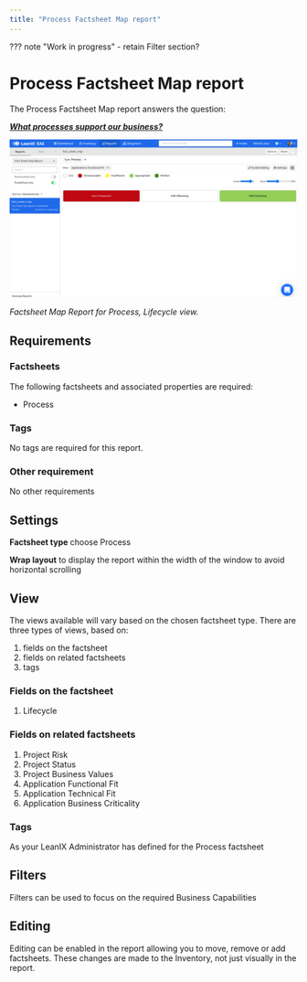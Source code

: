 ```yaml
---
title: "Process Factsheet Map report"
---
```


??? note "Work in progress"
    - retain Filter section?

# Process Factsheet Map report

The Process Factsheet Map report answers the question:

***[What processes support our business?](../questions.md#process)***

![Process Factsheet Map report](../assets/images/process-factsheet-map.png)

*Factsheet Map Report for Process, Lifecycle view.*

## Requirements

### Factsheets

The following factsheets and associated properties are required:

- Process

### Tags 

No tags are required for this report.

### Other requirement

No other requirements

## Settings

**Factsheet type** choose Process

**Wrap layout**  to display the report within the width of the window to avoid horizontal scrolling

## View

The views available will vary based on the chosen factsheet type. There are three types of views, based on: 

1. fields on the factsheet 
2. fields on related factsheets
3. tags

### Fields on the factsheet 

1. Lifecycle

### Fields on related factsheets

1. Project Risk
1. Project Status
1. Project Business Values
1. Application Functional Fit
1. Application Technical Fit
1. Application Business Criticality

### Tags

As your LeanIX Administrator has defined for the Process factsheet

## Filters

Filters can be used to focus on the required Business Capabilities

## Editing

Editing can be enabled in the report allowing you to move, remove or add factsheets. These changes are made to the Inventory, not just visually in the report.
